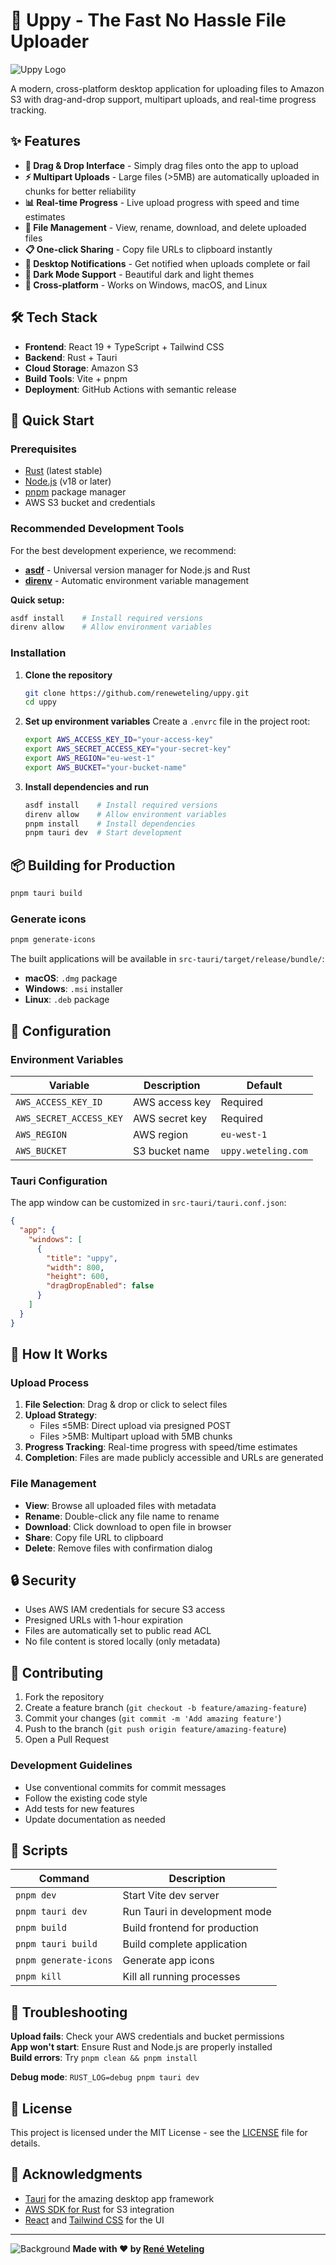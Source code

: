 # 🚀 Uppy - The Fast No Hassle File Uploader

![Uppy Logo](public/logo.svg)

A modern, cross-platform desktop application for uploading files to Amazon S3 with drag-and-drop support, multipart uploads, and real-time progress tracking.

## ✨ Features

- **🎯 Drag & Drop Interface** - Simply drag files onto the app to upload
- **⚡ Multipart Uploads** - Large files (>5MB) are automatically uploaded in chunks for better reliability
- **📊 Real-time Progress** - Live upload progress with speed and time estimates
- **🔄 File Management** - View, rename, download, and delete uploaded files
- **📋 One-click Sharing** - Copy file URLs to clipboard instantly
- **🔔 Desktop Notifications** - Get notified when uploads complete or fail
- **🌙 Dark Mode Support** - Beautiful dark and light themes
- **📱 Cross-platform** - Works on Windows, macOS, and Linux

## 🛠️ Tech Stack

- **Frontend**: React 19 + TypeScript + Tailwind CSS
- **Backend**: Rust + Tauri
- **Cloud Storage**: Amazon S3
- **Build Tools**: Vite + pnpm
- **Deployment**: GitHub Actions with semantic release

## 🚀 Quick Start

### Prerequisites

- [Rust](https://rustup.rs/) (latest stable)
- [Node.js](https://nodejs.org/) (v18 or later)
- [pnpm](https://pnpm.io/) package manager
- AWS S3 bucket and credentials

### Recommended Development Tools

For the best development experience, we recommend:

- **[asdf](https://asdf-vm.com/)** - Universal version manager for Node.js and Rust
- **[direnv](https://direnv.net/)** - Automatic environment variable management

**Quick setup:**
```bash
asdf install    # Install required versions
direnv allow    # Allow environment variables
```

### Installation

1. **Clone the repository**
   ```bash
   git clone https://github.com/reneweteling/uppy.git
   cd uppy
   ```

2. **Set up environment variables**
   Create a `.envrc` file in the project root:
   ```bash
   export AWS_ACCESS_KEY_ID="your-access-key"
   export AWS_SECRET_ACCESS_KEY="your-secret-key"
   export AWS_REGION="eu-west-1"
   export AWS_BUCKET="your-bucket-name"
   ```

3. **Install dependencies and run**
   ```bash
   asdf install    # Install required versions
   direnv allow    # Allow environment variables
   pnpm install    # Install dependencies
   pnpm tauri dev  # Start development
   ```

## 📦 Building for Production

```bash
pnpm tauri build
```

### Generate icons
```bash
pnpm generate-icons
```

The built applications will be available in `src-tauri/target/release/bundle/`:
- **macOS**: `.dmg` package
- **Windows**: `.msi` installer
- **Linux**: `.deb` package

## 🔧 Configuration

### Environment Variables

| Variable | Description | Default |
|----------|-------------|---------|
| `AWS_ACCESS_KEY_ID` | AWS access key | Required |
| `AWS_SECRET_ACCESS_KEY` | AWS secret key | Required |
| `AWS_REGION` | AWS region | `eu-west-1` |
| `AWS_BUCKET` | S3 bucket name | `uppy.weteling.com` |

### Tauri Configuration

The app window can be customized in `src-tauri/tauri.conf.json`:

```json
{
  "app": {
    "windows": [
      {
        "title": "uppy",
        "width": 800,
        "height": 600,
        "dragDropEnabled": false
      }
    ]
  }
}
```

## 🎯 How It Works

### Upload Process

1. **File Selection**: Drag & drop or click to select files
2. **Upload Strategy**: 
   - Files ≤5MB: Direct upload via presigned POST
   - Files >5MB: Multipart upload with 5MB chunks
3. **Progress Tracking**: Real-time progress with speed/time estimates
4. **Completion**: Files are made publicly accessible and URLs are generated

### File Management

- **View**: Browse all uploaded files with metadata
- **Rename**: Double-click any file name to rename
- **Download**: Click download to open file in browser
- **Share**: Copy file URL to clipboard
- **Delete**: Remove files with confirmation dialog

## 🔒 Security

- Uses AWS IAM credentials for secure S3 access
- Presigned URLs with 1-hour expiration
- Files are automatically set to public read ACL
- No file content is stored locally (only metadata)

## 🤝 Contributing

1. Fork the repository
2. Create a feature branch (`git checkout -b feature/amazing-feature`)
3. Commit your changes (`git commit -m 'Add amazing feature'`)
4. Push to the branch (`git push origin feature/amazing-feature`)
5. Open a Pull Request

### Development Guidelines

- Use conventional commits for commit messages
- Follow the existing code style
- Add tests for new features
- Update documentation as needed

## 📝 Scripts

| Command | Description |
|---------|-------------|
| `pnpm dev` | Start Vite dev server |
| `pnpm tauri dev` | Run Tauri in development mode |
| `pnpm build` | Build frontend for production |
| `pnpm tauri build` | Build complete application |
| `pnpm generate-icons` | Generate app icons |
| `pnpm kill` | Kill all running processes |

## 🐛 Troubleshooting

**Upload fails**: Check your AWS credentials and bucket permissions  
**App won't start**: Ensure Rust and Node.js are properly installed  
**Build errors**: Try `pnpm clean && pnpm install`

**Debug mode**: `RUST_LOG=debug pnpm tauri dev`

## 📄 License

This project is licensed under the MIT License - see the [LICENSE](LICENSE) file for details.

## 🙏 Acknowledgments

- [Tauri](https://tauri.app/) for the amazing desktop app framework
- [AWS SDK for Rust](https://github.com/awslabs/aws-sdk-rust) for S3 integration
- [React](https://reactjs.org/) and [Tailwind CSS](https://tailwindcss.com/) for the UI

---
![Background](https://weteling.com/zzz/bg-300.png)
**Made with ❤️ by [René Weteling](https://github.com/reneweteling)**